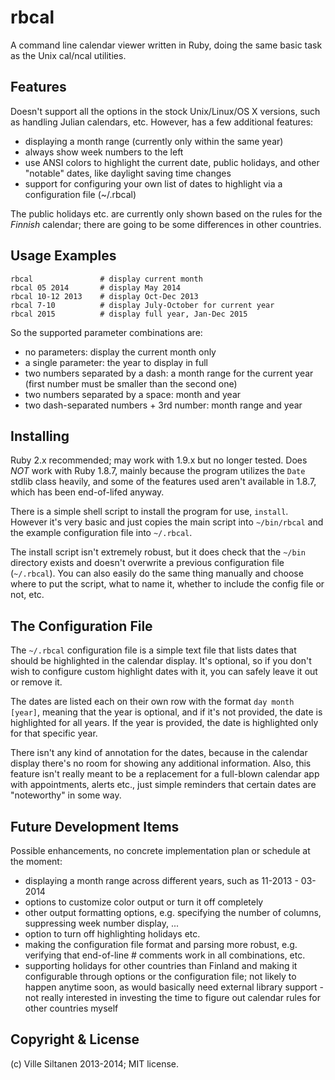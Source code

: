 # rbcal

A command line calendar viewer written in Ruby, doing the same basic
task as the Unix cal/ncal utilities.

## Features

Doesn't support all the options in the stock Unix/Linux/OS X versions,
such as handling Julian calendars, etc. However, has a few
additional features:

 * displaying a month range (currently only within the same year)
 * always show week numbers to the left
 * use ANSI colors to highlight the current date, public holidays,
   and other "notable" dates, like daylight saving time changes
 * support for configuring your own list of dates to highlight via a
   configuration file (~/.rbcal)

The public holidays etc. are currently only shown based on the rules
for the *Finnish* calendar; there are going to be some differences
in other countries.


## Usage Examples

    rbcal               # display current month
	rbcal 05 2014       # display May 2014
	rbcal 10-12 2013    # display Oct-Dec 2013
	rbcal 7-10          # display July-October for current year
    rbcal 2015          # display full year, Jan-Dec 2015

So the supported parameter combinations are:

* no parameters: display the current month only
* a single parameter: the year to display in full
* two numbers separated by a dash: a month range for the current year
  (first number must be smaller than the second one)
* two numbers separated by a space: month and year
* two dash-separated numbers + 3rd number: month range and year


## Installing

Ruby 2.x recommended; may work with 1.9.x but no longer tested. Does
*NOT* work with Ruby 1.8.7, mainly because the program utilizes the
`Date` stdlib class heavily, and some of the features used aren't
available in 1.8.7, which has been end-of-lifed anyway.

There is a simple shell script to install the program for use,
`install`. However it's very basic and just copies the main script
into `~/bin/rbcal` and the example configuration file into `~/.rbcal`.

The install script isn't extremely robust, but it does check that the
`~/bin` directory exists and doesn't overwrite a previous
configuration file (`~/.rbcal`). You can also easily do the same thing
manually and choose where to put the script, what to name it, whether
to include the config file or not, etc.


## The Configuration File

The `~/.rbcal` configuration file is a simple text file that lists
dates that should be highlighted in the calendar display. It's
optional, so if you don't wish to configure custom highlight dates
with it, you can safely leave it out or remove it.

The dates are listed each on their own row with the format `day month
[year]`, meaning that the year is optional, and if it's not provided,
the date is highlighted for all years. If the year is provided, the
date is highlighted only for that specific year.

There isn't any kind of annotation for the dates, because in the
calendar display there's no room for showing any additional
information. Also, this feature isn't really meant to be a replacement
for a full-blown calendar app with appointments, alerts etc., just
simple reminders that certain dates are "noteworthy" in some way.


## Future Development Items

Possible enhancements, no concrete implementation plan or schedule at
the moment: 

 * displaying a month range across different years,
   such as 11-2013 - 03-2014
 * options to customize color output or turn it off completely
 * other output formatting options, e.g. specifying the number of
   columns, suppressing week number display, ...
 * option to turn off highlighting holidays etc. 
 * making the configuration file format and parsing more robust,
   e.g. verifying that end-of-line # comments work in all
   combinations, etc.
 * supporting holidays for other countries than Finland and making it
   configurable through options or the configuration file; not likely
   to happen anytime soon, as would basically need external library
   support - not really interested in investing the time to figure out
   calendar rules for other countries myself


## Copyright & License

(c) Ville Siltanen 2013-2014; MIT license.
